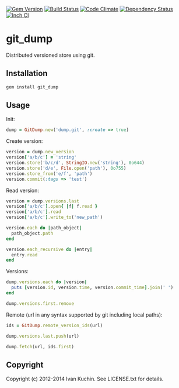 [![Gem Version](https://img.shields.io/gem/v/git_dump.svg?style=flat)](https://rubygems.org/gems/git_dump)
[![Build Status](https://img.shields.io/travis/toy/git_dump/master.svg?style=flat)](https://travis-ci.org/toy/git_dump)
[![Code Climate](https://img.shields.io/codeclimate/maintainability/toy/git_dump.svg?style=flat)](https://codeclimate.com/github/toy/git_dump)
[![Dependency Status](https://img.shields.io/gemnasium/toy/git_dump.svg?style=flat)](https://gemnasium.com/toy/git_dump)
[![Inch CI](https://inch-ci.org/github/toy/git_dump.svg?branch=master&style=flat)](https://inch-ci.org/github/toy/git_dump)

# git_dump

Distributed versioned store using git.

## Installation

```sh
gem install git_dump
```

## Usage

Init:

```rb
dump = GitDump.new('dump.git', :create => true)
```

Create version:

```rb
version = dump.new_version
version['a/b/c'] = 'string'
version.store('b/c/d', StringIO.new('string'), 0o644)
version.store('d/e', File.open('path'), 0o755)
version.store_from('e/f', 'path')
version.commit(:tags => 'test')
```

Read version:

```rb
version = dump.versions.last
version['a/b/c'].open{ |f| f.read }
version['a/b/c'].read
version['a/b/c'].write_to('new_path')

version.each do |path_object|
  path_object.path
end

version.each_recursive do |entry|
  entry.read
end
```

Versions:

```rb
dump.versions.each do |version|
  puts [version.id, version.time, version.commit_time].join(' ')
end

dump.versions.first.remove
```

Remote (url in any syntax supported by git including local paths):

```rb
ids = GitDump.remote_version_ids(url)

dump.versions.last.push(url)

dump.fetch(url, ids.first)
```

## Copyright

Copyright (c) 2012-2014 Ivan Kuchin. See LICENSE.txt for details.
